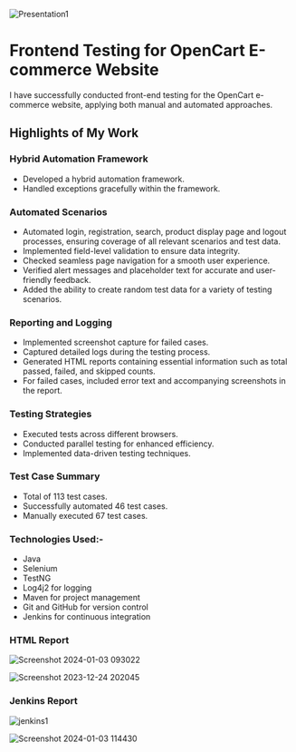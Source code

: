 ![Presentation1](https://github.com/abhishekgoyal-a11y/Open-Cart-App-Testing/assets/58354473/12bdb287-e883-4bbc-bf1f-5cf86a49a12b)

# Frontend Testing for OpenCart E-commerce Website

I have successfully conducted front-end testing for the OpenCart e-commerce website, applying both manual and automated approaches.

## Highlights of My Work

### Hybrid Automation Framework

- Developed a hybrid automation framework.
- Handled exceptions gracefully within the framework.

### Automated Scenarios

- Automated login, registration, search, product display page and logout processes, ensuring coverage of all relevant scenarios and test data.
- Implemented field-level validation to ensure data integrity.
- Checked seamless page navigation for a smooth user experience.
- Verified alert messages and placeholder text for accurate and user-friendly feedback.
- Added the ability to create random test data for a variety of testing scenarios.

### Reporting and Logging

- Implemented screenshot capture for failed cases.
- Captured detailed logs during the testing process.
- Generated HTML reports containing essential information such as total passed, failed, and skipped counts.
- For failed cases, included error text and accompanying screenshots in the report.

### Testing Strategies

- Executed tests across different browsers.
- Conducted parallel testing for enhanced efficiency.
- Implemented data-driven testing techniques.

### Test Case Summary

- Total of 113 test cases.
- Successfully automated 46 test cases.
- Manually executed 67 test cases.

### Technologies Used:-

- Java
- Selenium
- TestNG
- Log4j2 for logging
- Maven for project management
- Git and GitHub for version control
- Jenkins for continuous integration

### HTML Report

![Screenshot 2024-01-03 093022](https://github.com/abhishekgoyal-a11y/Open-Cart-App-Testing/assets/58354473/69f477fc-6ce4-4316-b081-ea99a9829aa4)

![Screenshot 2023-12-24 202045](https://github.com/abhishekgoyal-a11y/codewithabhishek/assets/58354473/ccb1d1ee-1518-4bc3-a2fe-878d241a2165)

### Jenkins Report

![jenkins1](https://github.com/abhishekgoyal-a11y/Open-Cart-App-Testing/assets/58354473/40528a1c-3802-4917-a695-b090588b6530)

![Screenshot 2024-01-03 114430](https://github.com/abhishekgoyal-a11y/Open-Cart-App-Testing/assets/58354473/aeaae0d7-1fcd-48e7-bb09-0348ba659759)